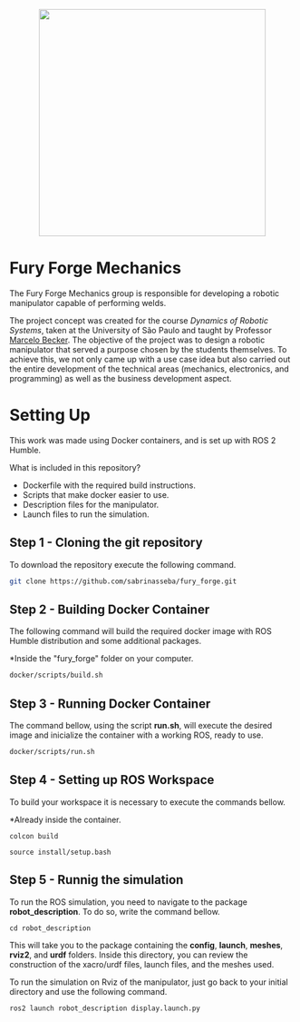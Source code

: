 <p align="center">
  <img width="400" height="400" src="https://github.com/user-attachments/assets/936c0e67-352a-479a-b908-540a19837f53">
</p>

# Fury Forge Mechanics

<p align="justify">

The Fury Forge Mechanics group is responsible for developing a robotic manipulator capable of performing welds.
</p>

<p align="justify">
  
The project concept was created for the course *Dynamics of Robotic Systems*, taken at the University of São Paulo and taught by Professor [Marcelo Becker](https://www.linkedin.com/in/marcelo-becker-761bb524/). The objective of the project was to design a robotic manipulator that served a purpose chosen by the students themselves. To achieve this, we not only came up with a use case idea but also carried out the entire development of the technical areas (mechanics, electronics, and programming) as well as the business development aspect.
</p>

# Setting Up

<p align="justify">

This work was made using Docker containers, and is set up with ROS 2 Humble.

What is included in this repository?
* Dockerfile with the required build instructions.
* Scripts that make docker easier to use.
* Description files for the manipulator.
* Launch files to run the simulation.

</p>

## Step 1 - Cloning the git repository

To download the repository execute the following command.
</p>

```bash
git clone https://github.com/sabrinasseba/fury_forge.git
```

## Step 2 - Building Docker Container

<p align="justify">

The following command will build the required docker image with ROS Humble distribution and some additional packages.
</p>

*Inside the "fury_forge" folder on your computer.

```bash
docker/scripts/build.sh 
```

## Step 3 - Running Docker Container

<p align="justify">

The command bellow, using the script **run.sh**, will execute the desired image and inicialize the container with a working ROS, ready to use.
</p>

```bash
docker/scripts/run.sh
```

## Step 4 - Setting up ROS Workspace

<p align="justify">

To build your workspace it is necessary to execute the commands bellow.

*Already inside the container.

```
colcon build
```
```
source install/setup.bash
```
## Step 5 - Runnig the simulation

<p align="justify">

To run the ROS simulation, you need to navigate to the package **robot_description**. To do so, write the command bellow.
</p>

```
cd robot_description
```
<p align="justify">

This will take you to the package containing the **config**, **launch**, **meshes**, **rviz2**, and **urdf** folders. Inside this directory, you can review the construction of the xacro/urdf files, launch files, and the meshes used.
</p>

<p align="justify">

To run the simulation on Rviz of the manipulator, just go back to your initial directory and use the following command.

```
ros2 launch robot_description display.launch.py
```







